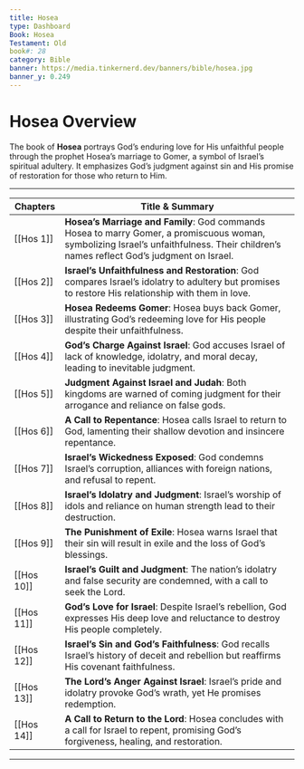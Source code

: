 ```yaml
---
title: Hosea
type: Dashboard
Book: Hosea
Testament: Old
book#: 28
category: Bible
banner: https://media.tinkernerd.dev/banners/bible/hosea.jpg
banner_y: 0.249
---
```

# Hosea Overview

The book of **Hosea** portrays God’s enduring love for His unfaithful people through the prophet Hosea’s marriage to Gomer, a symbol of Israel’s spiritual adultery. It emphasizes God’s judgment against sin and His promise of restoration for those who return to Him.

---

| Chapters | Title & Summary |
|----------|-----------------|
| [[Hos 1]] | **Hosea’s Marriage and Family**: God commands Hosea to marry Gomer, a promiscuous woman, symbolizing Israel’s unfaithfulness. Their children’s names reflect God’s judgment on Israel. |
| [[Hos 2]] | **Israel’s Unfaithfulness and Restoration**: God compares Israel’s idolatry to adultery but promises to restore His relationship with them in love. |
| [[Hos 3]] | **Hosea Redeems Gomer**: Hosea buys back Gomer, illustrating God’s redeeming love for His people despite their unfaithfulness. |
| [[Hos 4]] | **God’s Charge Against Israel**: God accuses Israel of lack of knowledge, idolatry, and moral decay, leading to inevitable judgment. |
| [[Hos 5]] | **Judgment Against Israel and Judah**: Both kingdoms are warned of coming judgment for their arrogance and reliance on false gods. |
| [[Hos 6]] | **A Call to Repentance**: Hosea calls Israel to return to God, lamenting their shallow devotion and insincere repentance. |
| [[Hos 7]] | **Israel’s Wickedness Exposed**: God condemns Israel’s corruption, alliances with foreign nations, and refusal to repent. |
| [[Hos 8]] | **Israel’s Idolatry and Judgment**: Israel’s worship of idols and reliance on human strength lead to their destruction. |
| [[Hos 9]] | **The Punishment of Exile**: Hosea warns Israel that their sin will result in exile and the loss of God’s blessings. |
| [[Hos 10]] | **Israel’s Guilt and Judgment**: The nation’s idolatry and false security are condemned, with a call to seek the Lord. |
| [[Hos 11]] | **God’s Love for Israel**: Despite Israel’s rebellion, God expresses His deep love and reluctance to destroy His people completely. |
| [[Hos 12]] | **Israel’s Sin and God’s Faithfulness**: God recalls Israel’s history of deceit and rebellion but reaffirms His covenant faithfulness. |
| [[Hos 13]] | **The Lord’s Anger Against Israel**: Israel’s pride and idolatry provoke God’s wrath, yet He promises redemption. |
| [[Hos 14]] | **A Call to Return to the Lord**: Hosea concludes with a call for Israel to repent, promising God’s forgiveness, healing, and restoration. |

---

